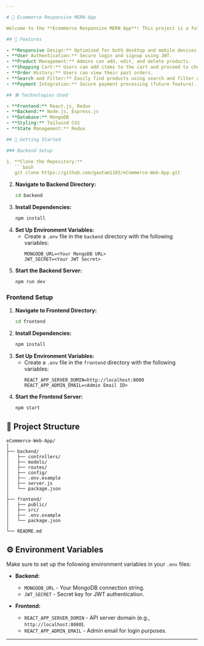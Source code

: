 ```yaml
---

# 🛒 Ecommerce Responsive MERN App

Welcome to the **Ecommerce Responsive MERN App**! This project is a full-stack eCommerce application built with the MERN (MongoDB, Express.js, React, Node.js) stack. It offers a seamless shopping experience with a responsive front-end, efficient product management, and secure payment integration.

## 🌟 Features

- **Responsive Design:** Optimized for both desktop and mobile devices.
- **User Authentication:** Secure login and signup using JWT.
- **Product Management:** Admins can add, edit, and delete products.
- **Shopping Cart:** Users can add items to the cart and proceed to checkout.
- **Order History:** Users can view their past orders.
- **Search and Filter:** Easily find products using search and filter options.
- **Payment Integration:** Secure payment processing (future feature).

## 🛠️ Technologies Used

- **Frontend:** React.js, Redux
- **Backend:** Node.js, Express.js
- **Database:** MongoDB
- **Styling:** Tailwind CSS
- **State Management:** Redux

## 🚀 Getting Started

### Backend Setup

1. **Clone the Repository:**
   ```bash
   git clone https://github.com/gautam1103/eCommerce-Web-App.git
   ```
2. **Navigate to Backend Directory:**
   ```bash
   cd backend
   ```
3. **Install Dependencies:**
   ```bash
   npm install
   ```
4. **Set Up Environment Variables:**
   - Create a `.env` file in the `backend` directory with the following variables:
     ```
     MONGODB_URL=<Your MongoDB URL>
     JWT_SECRET=<Your JWT Secret>
     ```
5. **Start the Backend Server:**
   ```bash
   npm run dev
   ```

### Frontend Setup

1. **Navigate to Frontend Directory:**
   ```bash
   cd frontend
   ```
2. **Install Dependencies:**
   ```bash
   npm install
   ```
3. **Set Up Environment Variables:**
   - Create a `.env` file in the `frontend` directory with the following variables:
     ```
     REACT_APP_SERVER_DOMIN=http://localhost:8080
     REACT_APP_ADMIN_EMAIL=<Admin Email ID>
     ```
4. **Start the Frontend Server:**
   ```bash
   npm start
   ```

## 📂 Project Structure

```plaintext
eCommerce-Web-App/
│
├── backend/
│   ├── controllers/
│   ├── models/
│   ├── routes/
│   ├── config/
│   ├── .env.example
│   ├── server.js
│   └── package.json
│
├── frontend/
│   ├── public/
│   ├── src/
│   ├── .env.example
│   └── package.json
│
└── README.md
```

## ⚙️ Environment Variables

Make sure to set up the following environment variables in your `.env` files:

- **Backend:**
  - `MONGODB_URL` - Your MongoDB connection string.
  - `JWT_SECRET` - Secret key for JWT authentication.
  
- **Frontend:**
  - `REACT_APP_SERVER_DOMIN` - API server domain (e.g., `http://localhost:8080`).
  - `REACT_APP_ADMIN_EMAIL` - Admin email for login purposes.

---
```

